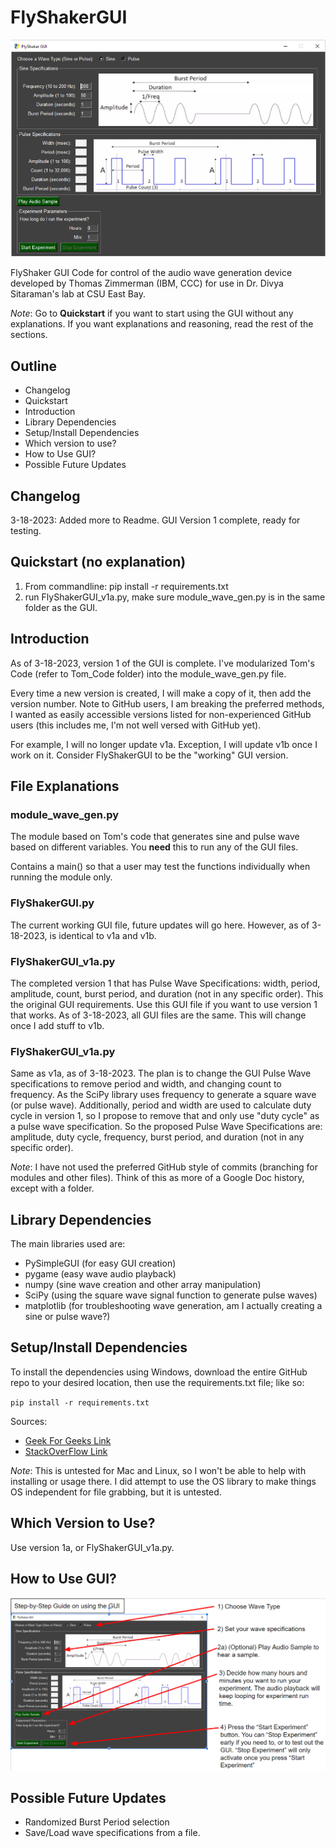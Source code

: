 # FlyShakerGUI
![GUI Sample Image](other/sample_gui_image_v1a.PNG)

FlyShaker GUI Code for control of the audio wave generation device developed
by Thomas Zimmerman (IBM, CCC) for use in Dr. Divya Sitaraman's lab at CSU East Bay.

*Note*: Go to **Quickstart** if you want to start using the GUI without any explanations.
If you want explanations and reasoning, read the rest of the sections.

## Outline
- Changelog
- Quickstart
- Introduction
- Library Dependencies
- Setup/Install Dependencies
- Which version to use?
- How to Use GUI?
- Possible Future Updates

## Changelog
3-18-2023: Added more to Readme. GUI Version 1 complete, ready for testing. 

## Quickstart (no explanation)

1. From commandline: pip install -r requirements.txt
2. run FlyShakerGUI_v1a.py, make sure module_wave_gen.py is in the same folder as the GUI.

## Introduction

As of 3-18-2023, version 1 of the GUI is complete.
I've modularized Tom's Code (refer to Tom_Code folder) into the module_wave_gen.py file.

Every time a new version is created, I will make a copy of it, then add the version number.
Note to GitHub users, I am breaking the preferred methods,
I wanted as easily accessible versions listed for non-experienced GitHub users
(this includes me, I'm not well versed with GitHub yet).

For example, I will no longer update v1a. Exception, I will update v1b once I work on it.
Consider FlyShakerGUI to be the "working" GUI version.

## File Explanations

### module_wave_gen.py
The module based on Tom's code that generates sine and pulse wave
based on different variables. You **need** this to run any of the GUI files.

Contains a main() so that a user may test the functions individually
when running the module only.

### FlyShakerGUI.py
The current working GUI file, future updates will go here.
However, as of 3-18-2023, is identical to v1a and v1b.

### FlyShakerGUI_v1a.py
The completed version 1 that has Pulse Wave Specifications:
width, period, amplitude, count, burst period, and duration (not in any specific order).
This the original GUI requirements. Use this GUI file if you want to use version 1 that works.
As of 3-18-2023, all GUI files are the same. This will change once I add stuff to v1b.

### FlyShakerGUI_v1a.py
Same as v1a, as of 3-18-2023. The plan is to change the GUI Pulse Wave specifications to
remove period and width, and changing count to frequency. As the SciPy library uses
frequency to generate a square wave (or pulse wave). Additionally, period and width are used
to calculate duty cycle in version 1, so I propose to remove that and only use "duty cycle"
as a pulse wave specification. So the proposed Pulse Wave Specifications are:
amplitude, duty cycle, frequency, burst period, and duration (not in any specific order).

*Note*: I have not used the preferred GitHub style of commits
(branching for modules and other files). Think of this as more of a
Google Doc history, except with a folder.

## Library Dependencies

The main libraries used are:
- PySimpleGUI (for easy GUI creation)
- pygame (easy wave audio playback)
- numpy (sine wave creation and other array manipulation)
- SciPy (using the square wave signal function to generate pulse waves)
- matplotlib (for troubleshooting wave generation, am I actually creating a sine or pulse wave?)

## Setup/Install Dependencies

To install the dependencies using Windows,
download the entire GitHub repo to your desired location, then use the requirements.txt file;
like so:

`pip install -r requirements.txt`

Sources:
- [Geek For Geeks Link](https://www.geeksforgeeks.org/how-to-install-python-packages-with-requirements-txt/)
- [StackOverFlow Link](https://stackoverflow.com/questions/66899666/how-to-install-from-requirements-txt)

*Note*: This is untested for Mac and Linux,
so I won't be able to help with installing or usage there.
I did attempt to use the OS library to make things OS independent for file grabbing,
but it is untested.

## Which Version to Use?
Use version 1a, or FlyShakerGUI_v1a.py.

## How to Use GUI?
![Step-by-Step Guide](other/v1a_step_by_step_guide_using_gui.PNG)

## Possible Future Updates
- Randomized Burst Period selection
- Save/Load wave specifications from a file.

